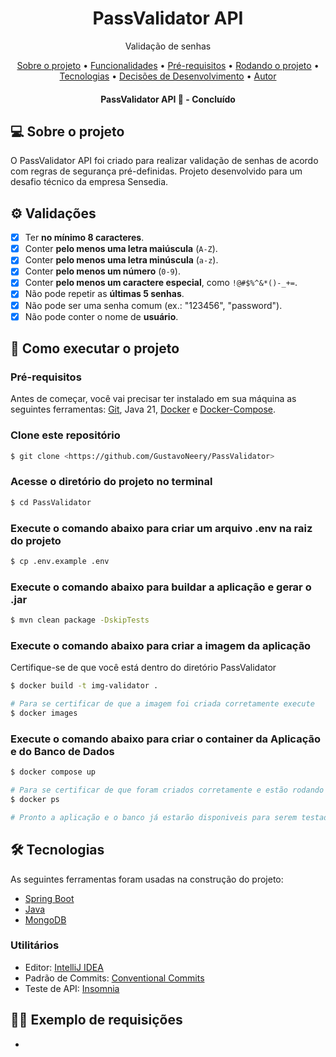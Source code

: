 <h1 align="center">PassValidator API</h1>
<p align="center">Validação de senhas</p>
<p align="center">
 <a href="#sobre">Sobre o projeto</a> •
 <a href="#funcionalidades">Funcionalidades</a> •
 <a href="#pre-requisitos">Pré-requisitos</a> • 
 <a href="#execuacao">Rodando o projeto</a> • 
 <a href="#tecnologias">Tecnologias</a> • 
 <a href="#development-decisions">Decisões de Desenvolvimento</a> • 
 <a href="#autor">Autor</a>
</p>
<h4 align="center"> 
	PassValidator API 🚀 - Concluído
</h4>

## 💻 Sobre o projeto

O PassValidator API foi criado para realizar validação de senhas de acordo com regras de segurança pré-definidas. Projeto desenvolvido para um desafio técnico da empresa Sensedia.

## ⚙️ Validações

- [x] Ter **no mínimo 8 caracteres**.
- [x] Conter **pelo menos uma letra maiúscula** (`A-Z`).
- [x] Conter **pelo menos uma letra minúscula** (`a-z`).
- [x] Conter **pelo menos um número** (`0-9`).
- [x] Conter **pelo menos um caractere especial**, como `!@#$%^&*()-_+=`.
- [x] Não pode repetir as **últimas 5 senhas**.
- [x] Não pode ser uma senha comum (ex.: "123456", "password").
- [x] Não pode conter o nome de **usuário**.

## 🚀 Como executar o projeto

### Pré-requisitos

Antes de começar, você vai precisar ter instalado em sua máquina as seguintes ferramentas:
[Git](https://git-scm.com), Java 21, [Docker](https://www.docker.com/) e [Docker-Compose](https://docs.docker.com/compose/).

### Clone este repositório

```bash
$ git clone <https://github.com/GustavoNeery/PassValidator>
```

### Acesse o diretório do projeto no terminal

```bash
$ cd PassValidator
```

### Execute o comando abaixo para criar um arquivo .env na raiz do projeto

```bash
$ cp .env.example .env
```

### Execute o comando abaixo para buildar a aplicação e gerar o .jar

```bash
$ mvn clean package -DskipTests
```

### Execute o comando abaixo para criar a imagem da aplicação

Certifique-se de que você está dentro do diretório PassValidator

```bash
$ docker build -t img-validator .

# Para se certificar de que a imagem foi criada corretamente execute
$ docker images
```

### Execute o comando abaixo para criar o container da Aplicação e do Banco de Dados

```bash
$ docker compose up

# Para se certificar de que foram criados corretamente e estão rodando execute
$ docker ps

# Pronto a aplicação e o banco já estarão disponiveis para serem testados porta:8099 - http://localhost:8099/
```

## 🛠 Tecnologias

As seguintes ferramentas foram usadas na construção do projeto:

- [Spring Boot](https://spring.io/)
- [Java](https://www.java.com/pt-BR/)
- [MongoDB](https://www.mongodb.com/)

### Utilitários

- Editor: [IntelliJ IDEA](https://www.jetbrains.com/idea/)
- Padrão de Commits: [Conventional Commits](https://conventionalcommits.org/en/v1.0.0/)
- Teste de API: [Insomnia](https://insomnia.rest/)

## 👨‍💻 Exemplo de requisições

- 


